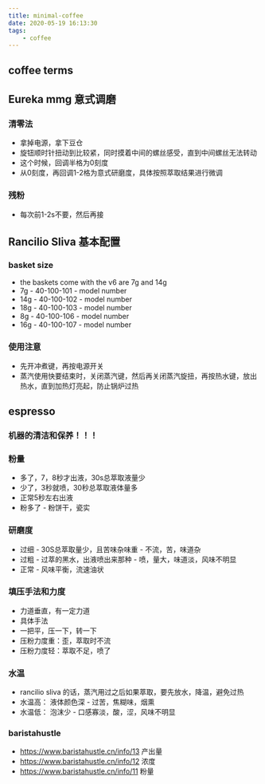 ```yaml
---
title: minimal-coffee
date: 2020-05-19 16:13:30
tags:
    - coffee
---
```

## coffee terms


## Eureka mmg 意式调磨
### 清零法
- 拿掉电源，拿下豆仓
- 旋钮顺时针扭动到比较紧，同时摸着中间的螺丝感受，直到中间螺丝无法转动
- 这个时候，回调半格为0刻度
- 从0刻度，再回调1-2格为意式研磨度，具体按照萃取结果进行微调

### 残粉
- 每次前1-2s不要，然后再接

## Rancilio Sliva 基本配置
### basket size
- the baskets come with the v6 are 7g and 14g
- 7g - 40-100-101 - model number
- 14g - 40-100-102 - model number
- 18g - 40-100-103 - model number
- 8g - 40-100-106 - model number
- 16g - 40-100-107 - model number


### 使用注意
- 先开冲煮键，再按电源开关
- 蒸汽使用快要结束时，关闭蒸汽键，然后再关闭蒸汽旋扭，再按热水键，放出热水，直到加热灯亮起，防止锅炉过热

## espresso
### 机器的清洁和保养！！！

### 粉量
- 多了，7，8秒才出液，30s总萃取液量少
- 少了，3秒就喷，30秒总萃取液体量多
- 正常5秒左右出液
- 粉多了 - 粉饼干，瓷实

### 研磨度
- 过细 - 30S总萃取量少，且苦味杂味重 - 不流，苦，味道杂
- 过粗 - 过萃的黑水，出液喷出来那种 - 喷，量大，味道淡，风味不明显
- 正常 - 风味平衡，流速油状

### 填压手法和力度
- 力道垂直，有一定力道
- 具体手法
- 一把平，压一下，转一下
- 压粉力度重：歪，萃取时不流
- 压粉力度轻：萃取不足，喷了

### 水温
- rancilio sliva 的话，蒸汽用过之后如果萃取，要先放水，降温，避免过热
- 水温高： 液体颜色深 - 过苦，焦糊味，烟熏
- 水温低： 泡沫少 - 口感寡淡，酸，涩，风味不明显

### baristahustle
- https://www.baristahustle.cn/info/13 产出量
- https://www.baristahustle.cn/info/12 浓度
- https://www.baristahustle.cn/info/11 粉量

